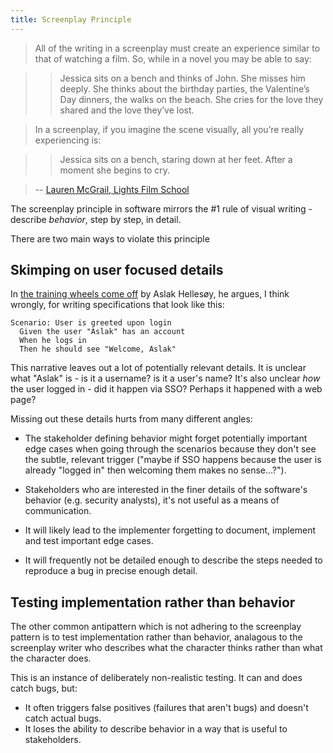 ```yaml
---
title: Screenplay Principle
---
```


>All of the writing in a screenplay must create an experience similar to that of watching a film. So, while in a novel you may be able to say:

>>Jessica sits on a bench and thinks of John. She misses him deeply. She thinks about the birthday parties, the Valentine’s Day dinners, the walks on the beach. She cries for the love they shared and the love they’ve lost.

>In a screenplay, if you imagine the scene visually, all you’re really experiencing is:

>>Jessica sits on a bench, staring down at her feet. After a moment she begins to cry.

>-- [Lauren McGrail, Lights Film School](https://www.lightsfilmschool.com/blog/what-visual-storytelling-looks-like-in-a-screenplay-aes)

The screenplay principle in software mirrors the #1 rule of visual writing - describe *behavior*,
step by step, in detail.

There are two main ways to violate this principle

## Skimping on user focused details

In [the training wheels come off](http://aslakhellesoy.com/post/11055981222/the-training-wheels-came-off)
by Aslak Hellesøy, he argues, I think wrongly, for writing specifications that look like this:

```gherkin
Scenario: User is greeted upon login
  Given the user "Aslak" has an account
  When he logs in
  Then he should see "Welcome, Aslak"
```

This narrative leaves out a lot of potentially relevant details. It is unclear what "Aslak" is - is it
a username? is it a user's name? It's also unclear *how* the user logged in - did it happen via SSO?
Perhaps it happened with a web page?

Missing out these details hurts from many different angles:

* The stakeholder defining behavior might forget potentially important edge cases when going through the scenarios because they don't see the subtle, relevant trigger ("maybe if SSO happens because the user is already "logged in" then welcoming them makes no sense...?"). 

* Stakeholders who are interested in the finer details of the software's behavior (e.g. security analysts), it's not useful as a means of communication.

* It will likely lead to the implementer forgetting to document, implement and test important edge cases.

* It will frequently not be detailed enough to describe the steps needed to reproduce a bug in precise enough detail.

## Testing implementation rather than behavior

The other common antipattern which is not adhering to the screenplay pattern is to test implementation
rather than behavior, analagous to the screenplay writer who describes what the character thinks
rather than what the character does.

This is an instance of deliberately non-realistic testing. It can and does catch
bugs, but:

* It often triggers false positives (failures that aren't bugs) and doesn't catch actual bugs.
* It loses the ability to describe behavior in a way that is useful to stakeholders.
